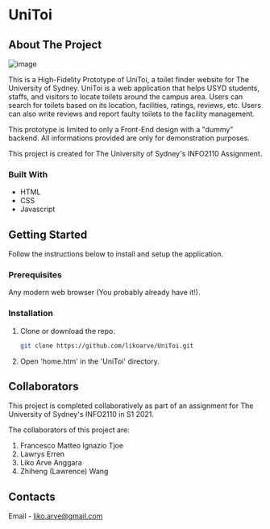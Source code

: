 # UniToi
## About The Project
![image](https://user-images.githubusercontent.com/91035511/173182837-799db860-6112-4d0e-bb9d-0c6c42110460.png)

This is a High-Fidelity Prototype of UniToi, a toilet finder website for The University of Sydney. UniToi is a web application that helps USYD students, staffs, and visitors to locate toilets around the campus area. Users can search for toilets based on its location, facilities, ratings, reviews, etc. Users can also write reviews and report faulty toilets to the facility management.

This prototype is limited to only a Front-End design with a "dummy" backend. All informations provided are only for demonstration purposes.

This project is created for The University of Sydney's INFO2110 Assignment.

### Built With
- HTML
- CSS
- Javascript

## Getting Started
Follow the instructions below to install and setup the application.

### Prerequisites
Any modern web browser (You probably already have it!).

### Installation
1. Clone or download the repo.
   ```sh
   git clone https://github.com/likoarve/UniToi.git
   ```
2. Open 'home.htm' in the 'UniToi' directory.

## Collaborators
This project is completed collaboratively as part of an assignment for The University of Sydney's INFO2110 in S1 2021.

The collaborators of this project are:
1. Francesco Matteo Ignazio Tjoe
2. Lawrys Erren
3. Liko Arve Anggara
4. Zhiheng (Lawrence) Wang

## Contacts
Email - liko.arve@gmail.com
